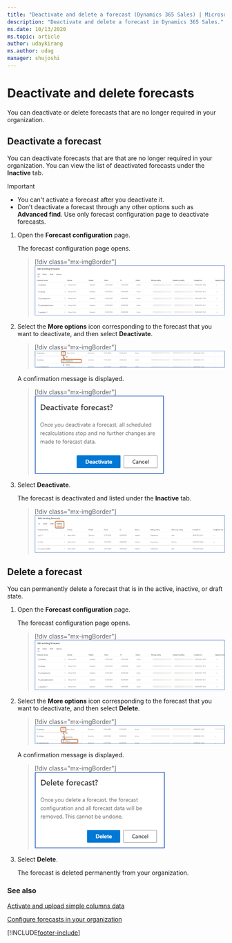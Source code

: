 ```yaml
---
title: "Deactivate and delete a forecast (Dynamics 365 Sales) | MicrosoftDocs"
description: "Deactivate and delete a forecast in Dynamics 365 Sales."
ms.date: 10/13/2020
ms.topic: article
author: udaykirang
ms.author: udag
manager: shujoshi
---
```


# Deactivate and delete forecasts

You can deactivate or delete forecasts that are no longer required in your organization.  

## Deactivate a forecast 

You can deactivate forecasts that are that are no longer required in your organization. You can view the list of deactivated forecasts under the **Inactive** tab.

> [!IMPORTANT]
> - You can't activate a forecast after you deactivate it.
> - Don’t deactivate a forecast through any other options such as **Advanced find**. Use only forecast configuration page to deactivate forecasts. 
 
1.	Open the **Forecast configuration** page.

    The forecast configuration page opens.

    > [!div class="mx-imgBorder"]
    > ![Forecast home page](media/forecast-deactivate-home-page.png "Forecast home page")
 
2.	Select the **More options** icon corresponding to the forecast that you want to deactivate, and then select **Deactivate**.
 
    > [!div class="mx-imgBorder"]
    > ![Select deactivate for a forecast](media/forecast-deactivate-select-deactivate.png "Select deactivate for a forecast")

    A confirmation message is displayed.

    > [!div class="mx-imgBorder"]
    > ![Select deactivate on confirmation message](media/forecast-deactivate-confirm-deactivate.png "Select deactivate on confirmation message")

3.	Select **Deactivate**.

    The forecast is deactivated and listed under the **Inactive** tab.

    > [!div class="mx-imgBorder"]
    > ![View deactivated forecasts under inactive tab](media/forecast-deactivate-inactive-tab.png "View deactivated forecasts under inactive tab") 

## Delete a forecast

You can permanently delete a forecast that is in the active, inactive, or draft state.

1.	Open the **Forecast configuration** page.

    The forecast configuration page opens.

    > [!div class="mx-imgBorder"]
    > ![Forecast home page](media/forecast-deactivate-home-page.png "Forecast home page")
 
2.	Select the **More options** icon corresponding to the forecast that you want to deactivate, and then select **Delete**.

    > [!div class="mx-imgBorder"]
    > ![Select delete for a forecast](media/forecast-delete-select-delete.png "Select delete for a forecast")

    A confirmation message is displayed.

    > [!div class="mx-imgBorder"]
    > ![Select delete on confirmation message](media/forecast-delete-confirm-delete.png "Select delete on confirmation message")

3.	Select **Delete**.

    The forecast is deleted permanently from your organization.

### See also

[Activate and upload simple columns data](activate-upload-simple-columns-data-forecast.md)

[Configure forecasts in your organization](configure-forecast.md)








[!INCLUDE[footer-include](../includes/footer-banner.md)]
